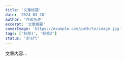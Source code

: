 ```yaml
---
title: '文章标题'
date: '2024-03-20'
author: '作者名称'
excerpt: '文章摘要'
coverImage: 'https://example.com/path/to/image.jpg'
tags: ['标签1', '标签2']
status: 'draft'
---
```


文章内容... 